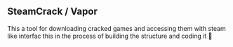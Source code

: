 SteamCrack / Vapor
---
This a tool for downloading cracked games and accessing them with steam like interfac
this in the process of building the structure and coding it 🔨
